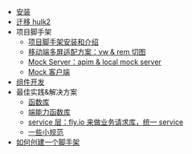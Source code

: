 -   [安装](./hulk-cli.md)
-   [迁移 hulk2](./migration.md)
-   项目脚手架
    -   [项目脚手架安装和介绍](./project.md)
    -   [移动端多屏适配方案：vw & rem 切图](./rem.md)
    -   [Mock Server：apim & local mock server](./mock.md)
    -   [Mock 客户端](./mock-native.md)
-   [组件开发](./component.md)
-   最佳实践&解决方案
    -   [函数库](./xbox.md)
    -   [端能力函数库](./native.md)
    -   [service 层：fly.io 来做业务请求库，统一 service](./service.md)
    -   [一些小规范](./practice.md)
-   [如何创建一个脚手架](./create-scaffold.md)
